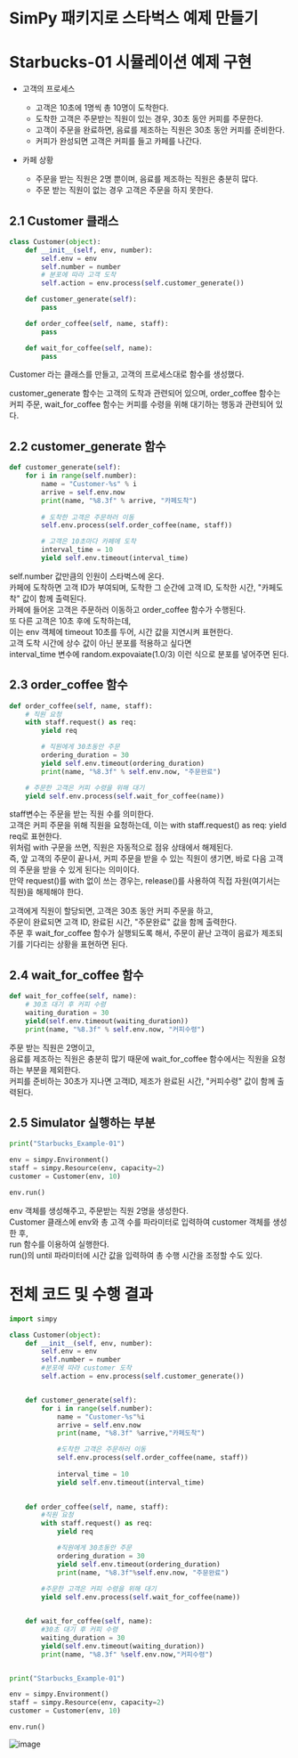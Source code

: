 # SimPy 패키지로 스타벅스 예제 만들기
# Starbucks-01 시뮬레이션 예제 구현
- 고객의 프로세스
    - 고객은 10초에 1명씩 총 10명이 도착한다.
    - 도착한 고객은 주문받는 직원이 있는 경우, 30초 동안 커피를 주문한다.
    - 고객이 주문을 완료하면, 음료를 제조하는 직원은 30초 동안 커피를 준비한다.
    - 커피가 완성되면 고객은 커피를 들고 카페를 나간다.

- 카페 상황
    - 주문을 받는 직원은 2명 뿐이며, 음료를 제조하는 직원은 충분히 많다.
    - 주문 받는 직원이 없는 경우 고객은 주문을 하지 못한다.

## 2.1 Customer 클래스
```python
class Customer(object):
    def __init__(self, env, number):
        self.env = env
        self.number = number
        # 분포에 따라 고객 도착
        self.action = env.process(self.customer_generate())

    def customer_generate(self):
        pass

    def order_coffee(self, name, staff):
        pass

    def wait_for_coffee(self, name):
        pass

```
Customer 라는 클래스를 만들고, 고객의 프로세스대로 함수를 생성했다.

customer_generate 함수는 고객의 도착과 관련되어 있으며,
order_coffee 함수는 커피 주문,
wait_for_coffee 함수는 커피를 수령을 위해 대기하는 행동과 관련되어 있다.

## 2.2 customer_generate 함수
```python
def customer_generate(self):
    for i in range(self.number):
        name = "Customer-%s" % i
        arrive = self.env.now
        print(name, "%8.3f" % arrive, "카페도착")
        
        # 도착한 고객은 주문하러 이동
        self.env.process(self.order_coffee(name, staff))

        # 고객은 10초마다 카페에 도착
        interval_time = 10
        yield self.env.timeout(interval_time)

```

self.number 값만큼의 인원이 스타벅스에 온다.  
카페에 도착하면 고객 ID가 부여되며, 도착한 그 순간에 고객 ID, 도착한 시간, "카페도착" 값이 함께 출력된다.  
카페에 들어온 고객은 주문하러 이동하고 order_coffee 함수가 수행된다.  
또 다른 고객은 10초 후에 도착하는데,  
이는 env 객체에 timeout 10초를 두어, 시간 값을 지연시켜 표현한다.  
고객 도착 시간에 상수 값이 아닌 분포를 적용하고 싶다면  
interval_time 변수에 random.expovaiate(1.0/3) 이런 식으로 분포를 넣어주면 된다.  

## 2.3 order_coffee 함수
```python
def order_coffee(self, name, staff):
    # 직원 요청
    with staff.request() as req:
        yield req

        # 직원에게 30초동안 주문
        ordering_duration = 30
        yield self.env.timeout(ordering_duration)
        print(name, "%8.3f" % self.env.now, "주문완료")

    # 주문한 고객은 커피 수령을 위해 대기
    yield self.env.process(self.wait_for_coffee(name))

```
staff변수는 주문을 받는 직원 수를 의미한다.  
고객은 커피 주문을 위해 직원을 요청하는데, 이는 with staff.request() as req: yield req로 표현한다.  
위처럼 with 구문을 쓰면, 직원은 자동적으로 점유 상태에서 해제된다.  
즉, 앞 고객의 주문이 끝나서, 커피 주문을 받을 수 있는 직원이 생기면, 바로 다음 고객의 주문을 받을 수 있게 된다는 의미이다.  
만약 request()를 with 없이 쓰는 경우는, release()를 사용하여 직접 자원(여기서는 직원)을 해제해야 한다.  

고객에게 직원이 할당되면, 고객은 30초 동안 커피 주문을 하고,  
주문이 완료되면 고객 ID, 완료된 시간, "주문완료" 값을 함께 출력한다.  
주문 후 wait_for_coffee 함수가 실행되도록 해서, 주문이 끝난 고객이 음료가 제조되기를 기다리는 상황을 표현하면 된다.  


## 2.4 wait_for_coffee 함수
```python
def wait_for_coffee(self, name):
    # 30초 대기 후 커피 수령
    waiting_duration = 30
    yield(self.env.timeout(waiting_duration))
    print(name, "%8.3f" % self.env.now, "커피수령")

```
주문 받는 직원은 2명이고,  
음료를 제조하는 직원은 충분히 많기 때문에 wait_for_coffee 함수에서는 직원을 요청하는 부분을 제외한다.  
커피를 준비하는 30초가 지나면 고객ID, 제조가 완료된 시간, "커피수령" 값이 함께 출력된다.  


## 2.5 Simulator 실행하는 부분
```python
print("Starbucks_Example-01")

env = simpy.Environment()
staff = simpy.Resource(env, capacity=2)
customer = Customer(env, 10)

env.run()

```
env 객체를 생성해주고, 주문받는 직원 2명을 생성한다.  
Customer 클래스에 env와 총 고객 수를 파라미터로 입력하여 customer 객체를 생성한 후,  
run 함수를 이용하여 실행한다.  
run()의 until 파라미터에 시간 값을 입력하여 총 수행 시간을 조정할 수도 있다.  


# 전체 코드 및 수행 결과
```python
import simpy 

class Customer(object):
    def __init__(self, env, number):
        self.env = env
        self.number = number 
        #분포에 따라 customer 도착
        self.action = env.process(self.customer_generate())


    def customer_generate(self):
        for i in range(self.number):
            name = "Customer-%s"%i            
            arrive = self.env.now
            print(name, "%8.3f" %arrive,"카페도착")

            #도착한 고객은 주문하러 이동 
            self.env.process(self.order_coffee(name, staff))
            
            interval_time = 10
            yield self.env.timeout(interval_time)

    
    def order_coffee(self, name, staff):
        #직원 요청 
        with staff.request() as req:
            yield req

            #직원에게 30초동안 주문 
            ordering_duration = 30
            yield self.env.timeout(ordering_duration)
            print(name, "%8.3f"%self.env.now, "주문완료")
            
        #주문한 고객은 커피 수령을 위해 대기
        yield self.env.process(self.wait_for_coffee(name))


    def wait_for_coffee(self, name):
        #30초 대기 후 커피 수령 
        waiting_duration = 30
        yield(self.env.timeout(waiting_duration))
        print(name, "%8.3f" %self.env.now,"커피수령")


print("Starbucks_Example-01")

env = simpy.Environment()
staff = simpy.Resource(env, capacity=2)
customer = Customer(env, 10)

env.run()

```
![image](https://user-images.githubusercontent.com/102650331/188169715-e1981327-f32f-4c54-a6f7-1ef83c78b2f4.png)


